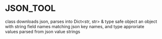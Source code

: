 # JSON_TOOL
class downloads json, parses into Dict&lt;str, str> &amp; type safe object
an object with string field names matching json key names, and 
type approriate values parsed from json value strings

